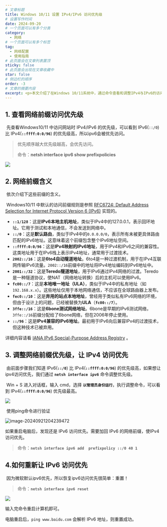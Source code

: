 ```yaml
---
# 文章标题
title: Windows 10/11 设置 IPv4/IPv6 访问优先级
# 设置写作时间
date: 2024-09-20
# 一个页面可以有多个分类
category:
  - 网络
# 一个页面可以有多个标签
tag:
  - 网络配置
  - 使用指南
# 此页面会在文章列表置顶
sticky: false
# 此页面会出现在文章收藏中
star: false
# 侧边栏的顺序
order: -3
# 文章的摘要内容
excerpt: <p>本文介绍了在Windows 10/11系统中，通过命令查看和调整IPv4与IPv6的访问优先级，并提供了切换优先级和重置为默认设置的方法。</p>
---
```


## 1. 查看网络前缀访问优先级

​	先查看Windows10/11 中访问网站时 IPv4/IPv6 的优先级，可以看到 IPv6(`::/0`)比 IPv4(**`::ffff:0:0/96`**) 的优先级高，所以ipv6会被优先访问。

> 优先顺序越大优先级越高，会优先访问。
>
> 命令：**netsh interface ipv6 show prefixpolicies**

![](https://my-img.675222.xyz/fantasy-biji/2024/09/1405768e12b6fd29d031d2981a4c7aaf.png)

## 2. 网络前缀含义

​	依次介绍下这些前缀的含义。

​	Windows10/11 中默认的访问前缀规则是参照 [RFC6724: Default Address Selection for Internet Protocol Version 6 (IPv6)](https://www.rfc-editor.org/rfc/rfc6724#section-2.1) 实现的。

- **`::1/128`**：这是**IPv6本地主机地址**，类似于IPv4中的127.0.0.1，表示回环地址。它用于测试和本地通信，不会发送到网络中。
- **`::/0`**：这是**默认路由**，类似于IPv4中的`0.0.0.0/0`，表示所有未被更具体路由匹配的IPv6地址。这意味着这个前缀包含整个IPv6地址空间。
- **`::ffff:0:0/96`**：这是**IPv4映射的IPv6地址**，用于IPv4和IPv6之间的兼容性。这类地址用于在IPv6栈上表示IPv4地址，通常用于过渡技术。
- **`2002::/16`**：这是**6to4自动隧道地址**。6to4是一种过渡机制，用于在IPv4互联网传输IPv6流量。`2002::/16`前缀中的地址将IPv4地址编码到IPv6地址中。
- **`2001::/32`**：这是**Teredo隧道地址**，用于IPv6通过IPv4网络的过渡。Teredo是一种隧道协议，使NAT（网络地址转换）后的主机可以使用IPv6。
- **`fc00::/7`**：这是**本地唯一地址（ULA）**，类似于IPv4中的私有地址（如`192.168.x.x`）。这些地址仅用于本地网络通信，不应该在全球路由器上发布。
- **`fec0::/10`**：这是**弃用的站点本地地址**，曾经用于类似私有IPv6网络的环境，但由于设计上的问题，已经被替换为**ULA**（**`fc00::/7`**）。
- **`3ffe::/16`**：这是**6bone测试网络地址**。6bone是早期的IPv6测试网络，`3ffe::/16`前缀分配给了6bone网络，但在2006年停止使用。
- **`::/96`**：这是**IPv4兼容的IPv6地址**。最初用于IPv6向后兼容IPv4的过渡技术，但这种技术已被弃用。

详细内容请看 [IANA IPv6 Special-Purpose Address Registry](https://www.iana.org/assignments/iana-ipv6-special-registry/iana-ipv6-special-registry.xhtml) 。

## 3. 调整网络前缀优先级，让 IPv4 访问优先

​	由前面步骤我们知道 IPv6(**`::/0`**) 比 IPv4(**`::ffff:0:0/96`**) 的优先级高，如果想让ipv4访问优先，我们通过 **`netsh interface ipv6`** 命令调整优先级。

​	Win + S 进入对话框，输入 cmd，选择 **`以管理员身份运行`**，执行调整命令，可以看到 IPv4(**`::ffff:0:0/96`**) 优先级最高。

![](https://my-img.675222.xyz/fantasy-biji/2024/09/1a5018d2dd6815d088156af60ba9d01e.png)

​	使用ping命令进行验证

![image-20240921204239472](C:\Users\fantasy\AppData\Roaming\Typora\typora-user-images\image-20240921204239472.png)

如果重启电脑后，发现还是 IPv6 访问优先。需要加回 IPv6 的网络前缀，使IPv4 访问优先。

> 命令：**`netsh interface ipv6 add  prefixpolicy ::/0 40 1`**

## 4.如何重新让 IPv6 访问优先

​	因为微软默认ipv6优先，所以恢复ipv6访问优先很简单：重置！

> 命令：**`netsh interface ipv6 reset`**

![](https://my-img.675222.xyz/fantasy-biji/2024/09/81bbc62658480ca3e8050a4435a2a1c3.png)

输入完命令重启计算机即可。

电脑重启后，`ping www.baidu.com` 会解析 IPv6 地址，则重置成功。